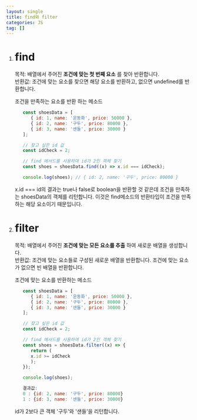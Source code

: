 ```yaml
---
layout: single
title: find와 filter
categories: JS
tag: []
---
```

 
1. # find
   목적: 배열에서 주어진 __조건에 맞는 첫 번째 요소__ 를 찾아 반환합니다.   
   반환값: 조건에 맞는 요소를 찾으면 해당 요소를 반환하고, 없으면 undefined를 반환합니다.   

   조건을 만족하는 요소를 반환 하는 메소드   
   ```javascript
      const shoesData = [
         { id: 1, name: '운동화', price: 50000 },
         { id: 2, name: '구두', price: 80000 },
         { id: 3, name: '샌들', price: 30000 }
      ];

      // 찾고 싶은 id 값
      const idCheck = 2;

      // find 메서드를 사용하여 id가 2인 객체 찾기
      const shoes = shoesData.find((x) => x.id === idCheck);

      console.log(shoes); // { id: 2, name: '구두', price: 80000 }
   ```   
   x.id === id의 결과는 true나 false로 boolean을 반환할 것 같은데 조건을 만족하는 shoesData의 객체를 리턴합니다. 이것은 find메소드의 반환타입이 조건을 만족하는 해당 요소이기 때문입니다.   

1. # filter
   목적: 배열에서 주어진 __조건에 맞는 모든 요소를 추출__ 하여 새로운 배열을 생성합니다.   
   반환값: 조건에 맞는 요소들로 구성된 새로운 배열을 반환합니다. 조건에 맞는 요소가 없으면 빈 배열을 반환합니다.   

   조건에 맞는 요소를 반환하는 메소드   
   ```javascript
      const shoesData = [
         { id: 1, name: '운동화', price: 50000 },
         { id: 2, name: '구두', price: 80000 },
         { id: 3, name: '샌들', price: 30000 }
      ];

      // 찾고 싶은 id 값
      const idCheck = 2;

      // find 메서드를 사용하여 id가 2인 객체 찾기
      const shoes = shoesData.filter((x) => {
         return (
         x.id >= idCheck
         );
      });

      console.log(shoes);

      결과값:
      0 : {id: 2, name: '구두', price: 80000}
      1 : {id: 3, name: '샌들', price: 30000}
   ```   
   id가 2보다 큰 객체 '구두'와 '샌들'을 리턴합니다.   